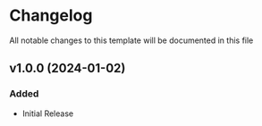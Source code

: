<!-- Available h3 headings: Added, Fixed, Updated, Removed, Deprecated -->

# Changelog

All notable changes to this template will be documented in this file

## v1.0.0 (2024-01-02)

### Added

- Initial Release
